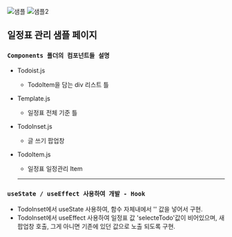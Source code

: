 ![샘플](https://user-images.githubusercontent.com/31337244/86211086-bb588400-bbb0-11ea-967d-78d2830fd2cc.JPG)
![샘플2](https://user-images.githubusercontent.com/31337244/86211089-bc89b100-bbb0-11ea-9cb9-7f3c07f21714.JPG)


## 일정표 관리 샘플 페이지

### `Components 폴더의 컴포넌트들 설명`
* Todoist.js 
    * TodoItem을 담는 div 리스트 틀

* Template.js
    * 일정표 전체 기준 틀

* TodoInset.js
    * 글 쓰기 팝업창 

* TodoItem.js
    * 일정표 일정관리 Item 
    
    
    -----------------------------------------------
    
### `useState / useEffect 사용하여 개발 - Hook`

* TodoInset에서 useState 사용하여, 함수 자체내에서 '' 값을 넣어서 구현.
* TodoInset에서 useEffect 사용하여 일정표 값 'selecteTodo'값이 비어있으며, 새 팝업창 호출, 그게 아니면 기존에 있던 값으로 노출 되도록 구현. 
